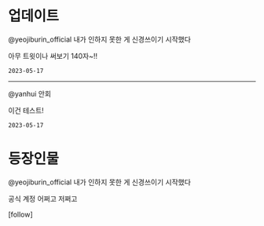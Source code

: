 
# 업데이트

@yeojiburin_official 내가 인하지 못한 게 신경쓰이기 시작했다

아무 트윗이나 써보기 140자~!!

`2023-05-17`

---

@yanhui 안회

이건 테스트!

`2023-05-17`

# 등장인물

@yeojiburin_official 내가 인하지 못한 게 신경쓰이기 시작했다

공식 계정 어쩌고 저쩌고

[follow]